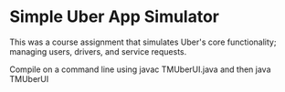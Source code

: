 # Simple Uber App Simulator

This was a course assignment that simulates Uber's core functionality; managing users, drivers, and service requests.

Compile on a command line using javac TMUberUI.java and then java TMUberUI
